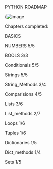 PYTHON ROADMAP

(![image](https://github.com/mykasero/excercism_practice/assets/58263528/0fafa47e-d4f9-412a-a5df-bd9c628f074e)



Chapters completed:

BASICS

NUMBERS 5/5

BOOLS 3/3

Conditionals 5/5

Strings 5/5

String_Methods 3/4

Comparisions 4/5 

Lists 3/6

List_methods 2/7

Loops 1/6

Tuples 1/6

Dictionaries 1/5

Dict_methods 1/4

Sets 1/5
